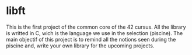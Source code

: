 # libft
This is the first project of the common core of the 42 cursus.
All the library is writted in C, wich is the language we use in the selection (piscine).
The main objectif of this project is to remind all the notions seen during the piscine and, write your own library for the upcoming projects.
